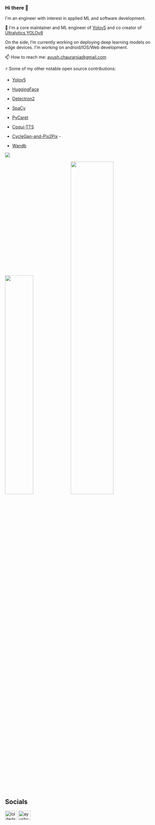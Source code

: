 ### Hi there 👋
I'm an engineer with interest in applied ML and software development.

🔭 I'm a core maintainer and ML engineer of [Yolov5](https://github.com/ultralytics/yolov5) and co creator of [Ultralytics YOLOv8](https://github.com/ultralytics/ultralytics)
   
   On the side, I’m currently working on deploying deep learning models on edge devices. I'm working on android/IOS/Web development.

📫 How to reach me: ayush.chaurarsia@gmail.com

⚡  Some of my other notable open source contributions:

* [Yolov5](https://github.com/ultralytics/yolov5)

* [HuggingFace](https://github.com/huggingface/transformers)

* [Detectron2](https://github.com/facebookresearch/detectron2)

* [SpaCy](https://github.com/explosion/spaCy) 

* [PyCaret](https://github.com/pycaret/pycaret)

* [Coqui-TTS](https://github.com/coqui-ai/TTS)

* [CycleGan-and-Pix2Pix](https://github.com/junyanz/pytorch-CycleGAN-and-pix2pix) - 

* [Wandb](https://github.com/wandb/client)
  
![](https://komarev.com/ghpvc/?username=AyushExel&color=green)

<img width="43%"  src="https://github-readme-streak-stats.herokuapp.com/?user=AyushExel&hide_border=true" /><img width="53%"  src="https://github-readme-stats.vercel.app/api?username=AyushExel&count_private=true&show_icons=true&include_all_commits=false&hide_border=true&hide_title=true" />

## Socials
<a href="https://twitter.com/loldedxd" target="blank"><img align="center" src="https://raw.githubusercontent.com/rahuldkjain/github-profile-readme-generator/master/src/images/icons/Social/twitter.svg" alt="loldedxd" height="30" width="40" /></a>
<a href="https://www.youtube.com/c/ayushchaurasia" target="blank"><img align="center" src="https://raw.githubusercontent.com/rahuldkjain/github-profile-readme-generator/master/src/images/icons/Social/youtube.svg" alt="ayushchaurasia" height="30" width="40" /></a>
